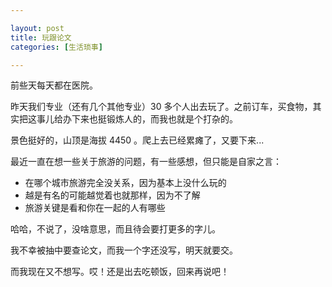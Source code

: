 ```yaml
---

layout: post
title: 玩跟论文
categories: [生活琐事]

---
```


前些天每天都在医院。

昨天我们专业（还有几个其他专业）30 多个人出去玩了。之前订车，买食物，其实把这事儿给办下来也挺锻炼人的，而我也就是个打杂的。

景色挺好的，山顶是海拔 4450 。爬上去已经累瘫了，又要下来...

最近一直在想一些关于旅游的问题，有一些感想，但只能是自家之言：

* 在哪个城市旅游完全没关系，因为基本上没什么玩的
* 越是有名的可能越觉着也就那样，因为不了解
* 旅游关键是看和你在一起的人有哪些

哈哈，不说了，没啥意思，而且待会要打更多的字儿。

我不幸被抽中要查论文，而我一个字还没写，明天就要交。

而我现在又不想写。哎！还是出去吃顿饭，回来再说吧！